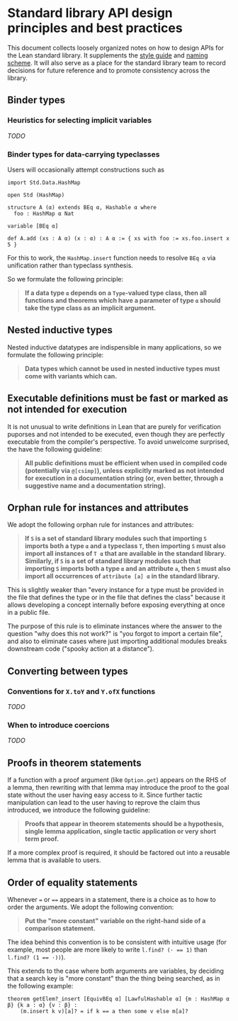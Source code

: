 # Standard library API design principles and best practices

This document collects loosely organized notes on how to design APIs for the Lean standard library. It supplements the [style guide](./style.md) and [naming scheme](./naming.md).
It will also serve as a place for the standard library team to record decisions for future reference and to promote consistency across the library.

## Binder types

### Heuristics for selecting implicit variables

*TODO*

### Binder types for data-carrying typeclasses

Users will occasionally attempt constructions such as

```lean
import Std.Data.HashMap

open Std (HashMap)

structure A (α) extends BEq α, Hashable α where
  foo : HashMap α Nat

variable [BEq α]

def A.add (xs : A α) (x : α) : A α := { xs with foo := xs.foo.insert x 5 }
```

For this to work, the `HashMap.insert` function needs to resolve `BEq α` via unification rather than typeclass synthesis.

So we formulate the following principle:

> **If a data type `α` depends on a `Type`-valued type class, then all functions and theorems which have a parameter of type
> `α` should take the type class as an implicit argument.**

## Nested inductive types

Nested inductive datatypes are indispensible in many applications, so we formulate the following principle:

> **Data types which cannot be used in nested inductive types must come with variants which can.**

## Executable definitions must be fast or marked as not intended for execution

It is not unusual to write definitions in Lean that are purely for verification puporses and not intended to be executed, even though they are perfectly executable from the
compiler's perspective. To avoid unwelcome surprised, the have the following guideline:

> **All public definitions must be efficient when used in compiled code (potentially via `@[csimp]`), unless
> explicitly marked as not intended for execution in a documentation string (or, even better, through a suggestive name and a documentation string).**

## Orphan rule for instances and attributes

We adopt the following orphan rule for instances and attributes:

> **If `S` is a set of standard library modules such that importing `S` imports both a type `α` and a typeclass `T`, then importing `S` must also import all instances of `T α` that are available in the standard library. Similarly, if `S` is a set of standard library modules such that importing `S` imports both a type `α` and an attribute `a`, then `S` must also import all occurrences of `attribute [a] α` in the standard library.**

This is slightly weaker than "every instance for a type must be provided in the file that defines the type or in the file that defines the class" because it allows developing a concept internally before exposing everything at once in a public file.

The purpose of this rule is to eliminate instances where the answer to the question "why does this not work?" is "you forgot to import a certain file", and also to eliminate cases where just importing additional modules breaks downstream code ("spooky action at a distance").

## Converting between types

### Conventions for `X.toY` and `Y.ofX` functions

*TODO*

### When to introduce coercions

*TODO*

## Proofs in theorem statements

If a function with a proof argument (like `Option.get`) appears on the RHS of a lemma, then rewriting with that lemma may introduce the proof to the goal state without the user
having easy access to it. Since further tactic manipulation can lead to the user having to reprove the claim thus introduced, we introduce the following guideline:

> **Proofs that appear in theorem statements should be a hypothesis, single lemma application, single tactic application or very short term proof.**

If a more complex proof is required, it should be factored out into a reusable lemma that is available to users.

## Order of equality statements

Whenever `=` or `==` appears in a statement, there is a choice as to how to order the arguments. We adopt the following convention:

> **Put the "more constant" variable on the right-hand side of a comparison statement.**

The idea behind this convention is to be consistent with intuitive usage (for example, most people are more likely to write `l.find? (· == 1)` than `l.find? (1 == ·))`).

This extends to the case where both arguments are variables, by deciding that a search key is "more constant" than the thing being searched, as in the following example:

```lean
theorem getElem?_insert [EquivBEq α] [LawfulHashable α] {m : HashMap α β} {k a : α} {v : β} :
    (m.insert k v)[a]? = if k == a then some v else m[a]?
```
